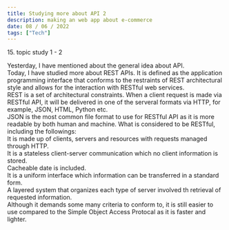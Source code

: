 ```yaml
---
title: Studying more about API 2
description: making an web app about e-commerce
date: 08 / 06 / 2022
tags: ["Tech"]
---
```


<p>15. topic study 1 - 2 </p>


<p> Yesterday, I have mentioned about the general idea about API.<br />
Today, I have studied more about REST APIs. It is defined as the application programming interface that conforms to the restraints of REST architectural style and allows for the interaction with RESTful web services.<br />
REST is a set of architectural constraints. When a client request is made via RESTful API, it will be delivered in one of the serveral formats via HTTP, for example, JSON, HTML, Python etc.<br/>
JSON is the most common file format to use for RESTful API as it is more readable by both human and machine.
What is considered to be RESTful, including the followings:<br/>
It is made up of clients, servers and resources with requests managed through HTTP.<br/>
It is a stateless client-server communication which no client information is stored.<br/>
Cacheable date is included.<br/>
It is a uniform interface which information can be transferred in a standard form.<br/>
A layered system that organizes each type of server involved th retrieval of requested information.<br/>
Although it demands some many criteria to conform to, it is still easier to use compared to the Simple Object Access Protocal as it is faster and lighter.
</p>
